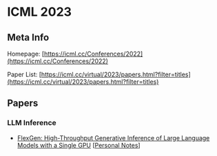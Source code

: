# ICML 2023

## Meta Info

Homepage: [https://icml.cc/Conferences/2022](https://icml.cc/Conferences/2022)

Paper List: [https://icml.cc/virtual/2023/papers.html?filter=titles](https://icml.cc/virtual/2023/papers.html?filter=titles)

## Papers

### LLM Inference

* [FlexGen: High-Throughput Generative Inference of Large Language Models with a Single GPU](https://icml.cc/virtual/2023/poster/25041) \[[Personal Notes](../miscellaneous/arxiv/2023/high-throughput-generative-inference-of-large-language-models-with-a-single-gpu.md)]
